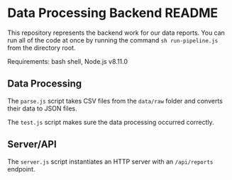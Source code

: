# Data Processing Backend README

This repository represents the backend work for our data reports.
You can run all of the code at once by running the command
`sh run-pipeline.js` from the directory root.

Requirements: bash shell, Node.js v8.11.0

## Data Processing

The `parse.js` script takes CSV files from the `data/raw` folder and
 converts their data to JSON files.

The `test.js` script makes sure the data processing occurred correctly.

## Server/API

The `server.js` script instantiates an HTTP server with an
`/api/reports` endpoint.

